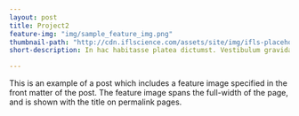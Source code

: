 ```yaml
---
layout: post
title: Project2
feature-img: "img/sample_feature_img.png"
thumbnail-path: "http://cdn.iflscience.com/assets/site/img/ifls-placeholder.png?v=1.2.17"
short-description: In hac habitasse platea dictumst. Vestibulum gravida lacus vitae vulputate consectetur. Maecenas ultricies dapibus mauris, nec pellentesque quam volutpat a. Nullam sit amet gravida dui, eget lacinia arcu. Donec eros urna, posuere ac egestas at, dapibus et nunc. In quis neque facilisis mauris eleifend maximus.

---
```

This is an example of a post which includes a feature image specified in the front matter of the post. The feature image spans the full-width of the page, and is shown with the title on permalink pages.

